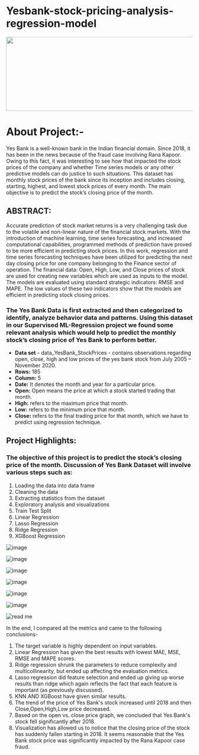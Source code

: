 # Yesbank-stock-pricing-analysis-regression-model
<img src="https://upload.wikimedia.org/wikipedia/en/thumb/8/85/Yes_Bank_logo.svg/1200px-Yes_Bank_logo.svg.png" width="600" height="200">
<h1>About Project:-</h1>
Yes Bank is a well-known bank in the Indian financial domain. Since 2018, it has been in the news because of the fraud case involving Rana Kapoor. Owing to this fact, it was interesting to see how that impacted the stock prices of the company and whether Time series models or any other predictive models can do justice to such situations. This dataset has monthly stock prices of the bank since its inception and includes closing, starting, highest, and lowest stock prices of every month. The main objective is to predict the stock’s closing price of the month.

<h2>ABSTRACT:</h2>
Accurate prediction of stock market returns is a very challenging task due to the volatile and non-linear nature of the financial stock markets. With the introduction of machine learning, time series forecasting, and increased computational capabilities, programmed methods of prediction have proved to be more efficient in predicting stock prices.
In this work, regression and time series forecasting techniques have been utilized for predicting the next day closing price for one company belonging to the Finance sector of operation.
The financial data: Open, High, Low, and Close prices of stock are used for creating new variables which are used as inputs to the model.
The models are evaluated using standard strategic indicators: RMSE and MAPE.
The low values of these two indicators show that the models are efficient in predicting stock closing prices.

<h3>The Yes Bank Data is first extracted and then categorized to identify, analyze behavior data and patterns. Using this dataset in our Supervised ML-Regression project we found some relevant analysis which would help to predict the monthly stock’s closing price of Yes Bank to perform better. </h3>

*	**Data set** - data_YesBank_StockPrices - contains observations regarding open, close, high and low prices of the yes bank stock from July 2005 – November 2020.
*	**Rows:** 185 
*	**Column:** 5 
*	**Date:** It denotes the month and year for a particular price. 
*	**Open:** Open means the price at which a stock started trading that month. 
*	**High:** refers to the maximum price that month. 
*	**Low:** refers to the minimum price that month. 
*	**Close:** refers to the final trading price for that month, which we have to predict using regression technique. 

<h2>Project Highlights:</h2>
<h3>The objective of this project is to predict the stock’s closing price of the month. Discussion of Yes Bank Dataset will involve various steps such as:</h3> 

1.	Loading the data into data frame 
2.	Cleaning the data 
3.	Extracting statistics from the dataset 
4.	Exploratory analysis and visualizations
5.	Train Test Split 
6.	Linear Regression 
7.	Lasso Regression 
8.	Ridge Regression 
9.	XGBoost Regression 

![image](https://user-images.githubusercontent.com/114734243/227254557-8e76ee51-7d53-4e11-b9af-e78897e10996.png)

![image](https://user-images.githubusercontent.com/114734243/227254808-4166078f-1b7c-453b-8ebe-91e4ed1116d1.png)

![image](https://user-images.githubusercontent.com/114734243/227254866-fccbca4c-ad1f-4d58-a7fa-14ce0dddc821.png)

![image](https://user-images.githubusercontent.com/114734243/227254930-a28a52bd-126f-4526-b4c0-e89f88c59e51.png)

![image](https://user-images.githubusercontent.com/114734243/227254989-de746d4b-2fd2-4efd-96b1-97fc507c0657.png)

![image](https://user-images.githubusercontent.com/114734243/227255029-45a4328f-b199-43b0-b909-acbbd92e77e7.png)

![read me](https://user-images.githubusercontent.com/114734243/227255108-8df773c8-bee6-4549-a573-6e2a94d69f28.png)


In the end, I compared all the metrics and came to the following conclusions-

1. The target variable is highly dependent on input variables.
2. Linear Regression has given the best results with lowest MAE, MSE, RMSE and MAPE scores.
3. Ridge regression shrunk the parameters to reduce complexity and multicollinearity, but ended up   affecting the evaluation metrics.
4. Lasso regression did feature selection and ended up giving up worse results than ridge which again reflects the fact that each feature is important (as previously discussed).
5. KNN AND XGBoost have given similar results.
6. The trend of the price of Yes Bank's stock increased until 2018 and then Close,Open,High,Low price decreased.
7. Based on the open vs. close price graph, we concluded that Yes Bank's stock fell significantly after 2018.
8. Visualization has allowed us to notice that the closing price of the stock has suddenly fallen starting in 2018. It seems reasonable that the Yes Bank stock price was significantly impacted by the Rana Kapoor case fraud.

